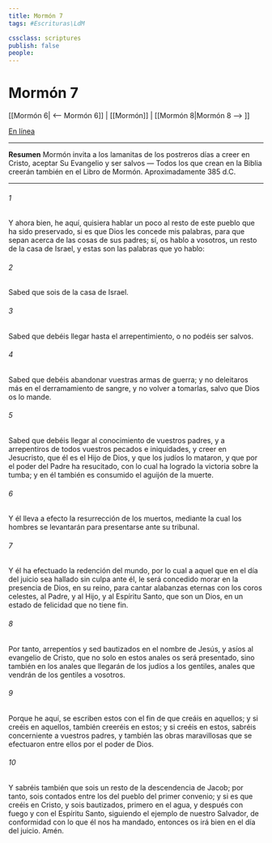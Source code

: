 ```yaml
---
title: Mormón 7
tags: #Escrituras\LdM

cssclass: scriptures
publish: false
people:
---
```


# Mormón 7
[[Mormón 6| <-- Mormón 6]] | [[Mormón]] | [[Mormón 8|Mormón 8 --> ]]

[En línea](https://churchofjesuschrist.org/study/scriptures/bofm/morm/7?lang=spa)

---
__Resumen__
Mormón invita a los lamanitas de los postreros días a creer en Cristo, aceptar Su Evangelio y ser salvos — Todos los que crean en la Biblia creerán también en el Libro de Mormón. Aproximadamente 385 d.C.

---
###### 1 
Y ahora bien, he aquí, quisiera hablar un poco al resto de este pueblo que ha sido preservado, si es que Dios les concede mis palabras, para que sepan acerca de las cosas de sus padres; sí, os hablo a vosotros, un resto de la casa de Israel, y estas son las palabras que yo hablo:

###### 2 
Sabed que sois de la casa de Israel.

###### 3 
Sabed que debéis llegar hasta el arrepentimiento, o no podéis ser salvos.

###### 4 
Sabed que debéis abandonar vuestras armas de guerra; y no deleitaros más en el derramamiento de sangre, y no volver a tomarlas, salvo que Dios os lo mande.

###### 5 
Sabed que debéis llegar al conocimiento de vuestros padres, y a arrepentiros de todos vuestros pecados e iniquidades, y creer en Jesucristo, que él es el Hijo de Dios, y que los judíos lo mataron, y que por el poder del Padre ha resucitado, con lo cual ha logrado la victoria sobre la tumba; y en él también es consumido el aguijón de la muerte.

###### 6 
Y él lleva a efecto la resurrección de los muertos, mediante la cual los hombres se levantarán para presentarse ante su tribunal.

###### 7 
Y él ha efectuado la redención del mundo, por lo cual a aquel que en el día del juicio sea hallado sin culpa ante él, le será concedido morar en la presencia de Dios, en su reino, para cantar alabanzas eternas con los coros celestes, al Padre, y al Hijo, y al Espíritu Santo, que son un Dios, en un estado de felicidad que no tiene fin.

###### 8 
Por tanto, arrepentíos y sed bautizados en el nombre de Jesús, y asíos al evangelio de Cristo, que no solo en estos anales os será presentado, sino también en los anales que llegarán de los judíos a los gentiles, anales que vendrán de los gentiles a vosotros.

###### 9 
Porque he aquí, se escriben estos con el fin de que creáis en aquellos; y si creéis en aquellos, también creeréis en estos; y si creéis en estos, sabréis concerniente a vuestros padres, y también las obras maravillosas que se efectuaron entre ellos por el poder de Dios.

###### 10 
Y sabréis también que sois un resto de la descendencia de Jacob; por tanto, sois contados entre los del pueblo del primer convenio; y si es que creéis en Cristo, y sois bautizados, primero en el agua, y después con fuego y con el Espíritu Santo, siguiendo el ejemplo de nuestro Salvador, de conformidad con lo que él nos ha mandado, entonces os irá bien en el día del juicio. Amén.

